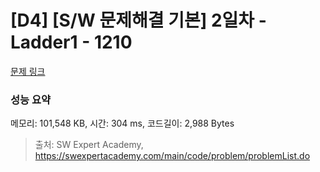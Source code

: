 # [D4] [S/W 문제해결 기본] 2일차 - Ladder1 - 1210 

[문제 링크](https://swexpertacademy.com/main/code/problem/problemDetail.do?contestProbId=AV14ABYKADACFAYh) 

### 성능 요약

메모리: 101,548 KB, 시간: 304 ms, 코드길이: 2,988 Bytes



> 출처: SW Expert Academy, https://swexpertacademy.com/main/code/problem/problemList.do